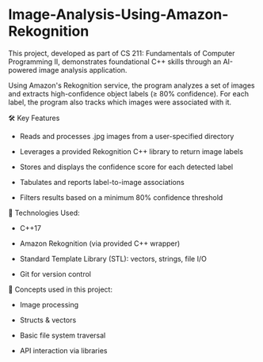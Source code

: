 # Image-Analysis-Using-Amazon-Rekognition
This project, developed as part of CS 211: Fundamentals of Computer Programming II, demonstrates foundational C++ skills through an AI-powered image analysis application.

Using Amazon's Rekognition service, the program analyzes a set of images and extracts high-confidence object labels (≥ 80% confidence). For each label, the program also tracks which images were associated with it.

🛠️ Key Features
* Reads and processes .jpg images from a user-specified directory

* Leverages a provided Rekognition C++ library to return image labels

* Stores and displays the confidence score for each detected label

* Tabulates and reports label-to-image associations

* Filters results based on a minimum 80% confidence threshold

🔧 Technologies Used:
* C++17

* Amazon Rekognition (via provided C++ wrapper)

* Standard Template Library (STL): vectors, strings, file I/O

* Git for version control

📌 Concepts used in this project:

* Image processing

* Structs & vectors

* Basic file system traversal

* API interaction via libraries

